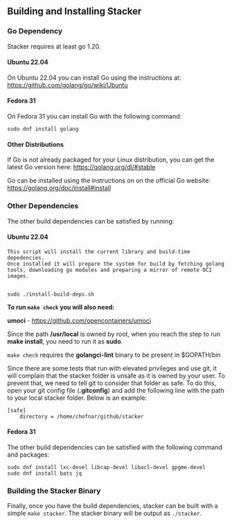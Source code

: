 ## Building and Installing Stacker

### Go Dependency

Stacker requires at least go 1.20.

#### Ubuntu 22.04

On Ubuntu 22.04 you can install Go using the instructions at:
https://github.com/golang/go/wiki/Ubuntu

#### Fedora 31

On Fedora 31 you can install Go with the following command:

    sudo dnf install golang

#### Other Distributions

If Go is not already packaged for your Linux distribution, you can get the
latest Go version here:
https://golang.org/dl/#stable

Go can be installed using the instructions on on the official Go website:
https://golang.org/doc/install#install

### Other Dependencies

The other build dependencies can be satisfied by running:

#### **Ubuntu 22.04**


    This script will install the current library and build-time depedencies.
    Once installed it will prepare the system for build by fetching golang
    tools, downloading go modules and preparing a mirror of remote OCI images.


    sudo ./install-build-deps.sh

**To run `make check` you will also need:**

**umoci** - https://github.com/opencontainers/umoci

Since the path **/usr/local** is owned by root, when you reach the step to run **make install**, you need to run it as **sudo**.

`make check`  requires the **golangci-lint** binary to be present in $GOPATH/bin

Since there are some tests that run with elevated privileges and use git, it will complain that the stacker folder is unsafe as it is owned by your user. To prevent that, we need to tell git to consider that folder as safe. To do this, open your git config file (**.gitconfig**) and add the following line with the path to your local stacker folder. Below is an example:

    [safe]
        directory = /home/chofnar/github/stacker


#### **Fedora 31**

The other build dependencies can be satisfied with the following command and
packages:

    sudo dnf install lxc-devel libcap-devel libacl-devel gpgme-devel
    sudo dnf install bats jq

### Building the Stacker Binary

Finally, once you have the build dependencies, stacker can be built with a
simple `make stacker`. The stacker binary will be output as `./stacker`.
